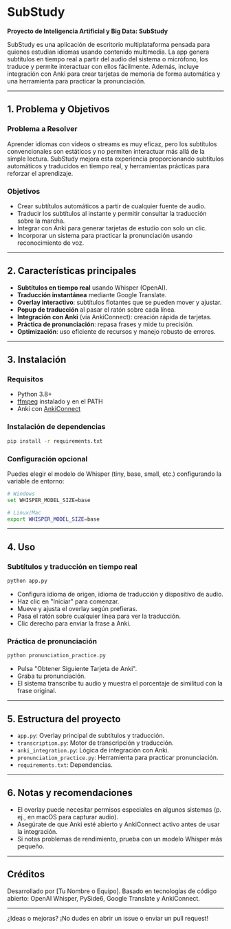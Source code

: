 # SubStudy

**Proyecto de Inteligencia Artificial y Big Data: SubStudy**

SubStudy es una aplicación de escritorio multiplataforma pensada para quienes estudian idiomas usando contenido multimedia. La app genera subtítulos en tiempo real a partir del audio del sistema o micrófono, los traduce y permite interactuar con ellos fácilmente. Además, incluye integración con Anki para crear tarjetas de memoria de forma automática y una herramienta para practicar la pronunciación.

---

## 1. Problema y Objetivos

### Problema a Resolver

Aprender idiomas con videos o streams es muy eficaz, pero los subtítulos convencionales son estáticos y no permiten interactuar más allá de la simple lectura. SubStudy mejora esta experiencia proporcionando subtítulos automáticos y traducidos en tiempo real, y herramientas prácticas para reforzar el aprendizaje.

### Objetivos

* Crear subtítulos automáticos a partir de cualquier fuente de audio.
* Traducir los subtítulos al instante y permitir consultar la traducción sobre la marcha.
* Integrar con Anki para generar tarjetas de estudio con solo un clic.
* Incorporar un sistema para practicar la pronunciación usando reconocimiento de voz.

---

## 2. Características principales

* **Subtítulos en tiempo real** usando Whisper (OpenAI).
* **Traducción instantánea** mediante Google Translate.
* **Overlay interactivo**: subtítulos flotantes que se pueden mover y ajustar.
* **Popup de traducción** al pasar el ratón sobre cada línea.
* **Integración con Anki** (vía AnkiConnect): creación rápida de tarjetas.
* **Práctica de pronunciación**: repasa frases y mide tu precisión.
* **Optimización**: uso eficiente de recursos y manejo robusto de errores.

---

## 3. Instalación

### Requisitos

* Python 3.8+
* [ffmpeg](https://ffmpeg.org/download.html) instalado y en el PATH
* Anki con [AnkiConnect](https://foosoft.net/projects/anki-connect/)

### Instalación de dependencias

```bash
pip install -r requirements.txt
```

### Configuración opcional

Puedes elegir el modelo de Whisper (tiny, base, small, etc.) configurando la variable de entorno:

```bash
# Windows
set WHISPER_MODEL_SIZE=base

# Linux/Mac
export WHISPER_MODEL_SIZE=base
```

---

## 4. Uso

### Subtítulos y traducción en tiempo real

```bash
python app.py
```

* Configura idioma de origen, idioma de traducción y dispositivo de audio.
* Haz clic en "Iniciar" para comenzar.
* Mueve y ajusta el overlay según prefieras.
* Pasa el ratón sobre cualquier línea para ver la traducción.
* Clic derecho para enviar la frase a Anki.

### Práctica de pronunciación

```bash
python pronunciation_practice.py
```

* Pulsa "Obtener Siguiente Tarjeta de Anki".
* Graba tu pronunciación.
* El sistema transcribe tu audio y muestra el porcentaje de similitud con la frase original.

---

## 5. Estructura del proyecto

* `app.py`: Overlay principal de subtítulos y traducción.
* `transcription.py`: Motor de transcripción y traducción.
* `anki_integration.py`: Lógica de integración con Anki.
* `pronunciation_practice.py`: Herramienta para practicar pronunciación.
* `requirements.txt`: Dependencias.

---

## 6. Notas y recomendaciones

* El overlay puede necesitar permisos especiales en algunos sistemas (p. ej., en macOS para capturar audio).
* Asegúrate de que Anki esté abierto y AnkiConnect activo antes de usar la integración.
* Si notas problemas de rendimiento, prueba con un modelo Whisper más pequeño.

---

## Créditos

Desarrollado por \[Tu Nombre o Equipo]. Basado en tecnologías de código abierto: OpenAI Whisper, PySide6, Google Translate y AnkiConnect.

---

¿Ideas o mejoras? ¡No dudes en abrir un issue o enviar un pull request!